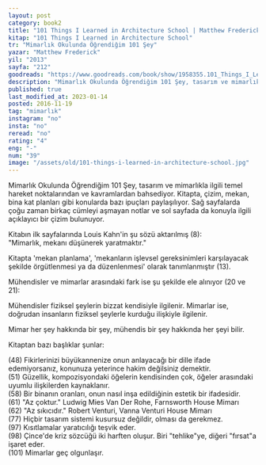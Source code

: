 ```yaml
---
layout: post  
category: book2  
title: "101 Things I Learned in Architecture School | Matthew Frederick (Kitap)"  
kitap: "101 Things I Learned in Architecture School"  
tr: "Mimarlık Okulunda Öğrendiğim 101 Şey"  
yazar: "Matthew Frederick"  
yil: "2013"  
sayfa: "212"  
goodreads: "https://www.goodreads.com/book/show/1958355.101_Things_I_Learned_in_Architecture_School"
description: "Mimarlık Okulunda Öğrendiğim 101 Şey, tasarım ve mimarlıkla ilgili temel hareket noktalarından ve kavramlardan bahsediyor."
published: true
last_modified_at: 2023-01-14
posted: 2016-11-19
tag: "mimarlık"
instagram: "no"
insta: "no"
reread: "no"
rating: "4"
eng: "-"
num: "39"
image: "/assets/old/101-things-i-learned-in-architecture-school.jpg"
---
```


Mimarlık Okulunda Öğrendiğim 101 Şey, tasarım ve mimarlıkla ilgili temel hareket noktalarından ve kavramlardan bahsediyor. Kitapta, çizim, mekan, bina kat planları gibi konularda bazı ipuçları paylaşılıyor. Sağ sayfalarda çoğu zaman birkaç cümleyi aşmayan notlar ve sol sayfada da konuyla ilgili açıklayıcı bir çizim bulunuyor.  
  
Kitabın ilk sayfalarında Louis Kahn'in şu sözü aktarılmış (8):  
"Mimarlık, mekanı düşünerek yaratmaktır."
  
Kitapta 'mekan planlama', 'mekanların işlevsel gereksinimleri karşılayacak şekilde örgütlenmesi ya da düzenlenmesi' olarak tanımlanmıştır (13).  
  
Mühendisler ve mimarlar arasındaki fark ise şu şekilde ele alınıyor (20 ve 21):  
  
Mühendisler fiziksel şeylerin bizzat kendisiyle ilgilenir. Mimarlar ise, doğrudan insanların fiziksel şeylerle kurduğu ilişkiyle ilgilenir.  
  
Mimar her şey hakkında bir şey, mühendis bir şey hakkında her şeyi bilir.  
  
Kitaptan bazı başlıklar şunlar:  
  
(48) Fikirlerinizi büyükannenize onun anlayacağı bir dille ifade edemiyorsanız, konunuza yeterince hakim değilsiniz demektir.  
(51) Güzellik, kompozisyondaki öğelerin kendisinden çok, öğeler arasındaki uyumlu ilişkilerden kaynaklanır.  
(58) Bir binanın oranları, onun nasıl inşa edildiğinin estetik bir ifadesidir.  
(61) "Az çoktur." Ludwig Mies Van Der Rohe, Farnsworth House Mimarı  
(62) "Az sıkıcıdır." Robert Venturi, Vanna Venturi House Mimarı  
(77) Hiçbir tasarım sistemi kusursuz değildir, olması da gerekmez.  
(97) Kısıtlamalar yaratıcılığı teşvik eder.  
(98) Çince'de kriz sözcüğü iki harften oluşur. Biri "tehlike"ye, diğeri "fırsat"a işaret eder.  
(101) Mimarlar geç olgunlaşır.  
  
  
